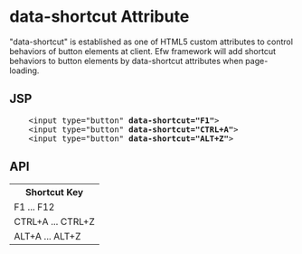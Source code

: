 <H1>data-shortcut Attribute</H1>

"data-shortcut" is established as one of HTML5 custom attributes to control behaviors of button elements at client. 
Efw framework will add shortcut behaviors to button elements by data-shortcut attributes when page-loading.

<h2>JSP</h2>
<pre>
	&lt;input type=&quot;button&quot; <b>data-shortcut="F1"</b>&gt;
	&lt;input type=&quot;button&quot; <b>data-shortcut="CTRL+A"</b>&gt;
	&lt;input type=&quot;button&quot; <b>data-shortcut="ALT+Z"</b>&gt;
</pre>

<h2>API</h2>
<table>
<tr><th>Shortcut Key</th></tr>
<tr><td>F1 ... F12</td></tr>
<tr><td>CTRL+A ... CTRL+Z</td></tr>
<tr><td>ALT+A ... ALT+Z</td></tr>
</table>
